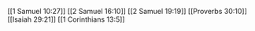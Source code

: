 [[1 Samuel 10:27]]
[[2 Samuel 16:10]]
[[2 Samuel 19:19]]
[[Proverbs 30:10]]
[[Isaiah 29:21]]
[[1 Corinthians 13:5]]
